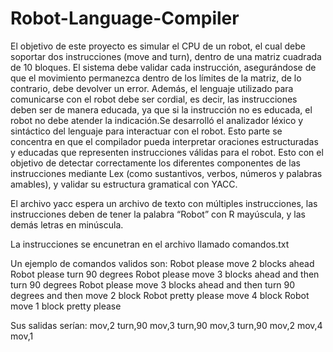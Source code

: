 # Robot-Language-Compiler

El objetivo de este proyecto es simular el CPU de un robot, el cual debe soportar dos instrucciones (move and turn), dentro de una matriz cuadrada de 10 bloques. El sistema debe validar cada instrucción, asegurándose de que el movimiento permanezca dentro de los límites de la matriz, de lo contrario, debe devolver un error. Además, el lenguaje utilizado para comunicarse con el robot debe ser cordial, es decir, las instrucciones deben ser de manera educada, ya que si la instrucción no es educada, el robot no debe atender la indicación.Se desarrolló el analizador léxico y sintáctico del lenguaje para interactuar con el robot. Esto parte se concentra en que el compilador pueda interpretar oraciones estructuradas y educadas que representen instrucciones válidas para el robot. Esto con el objetivo de detectar correctamente los diferentes componentes de las instrucciones mediante Lex (como sustantivos, verbos, números y palabras amables), y validar su estructura gramatical con YACC.

El archivo yacc espera un archivo de texto con múltiples instrucciones, las instrucciones deben de tener la palabra “Robot” con R mayúscula, y las demás letras en minúscula.

La instrucciones se encunetran en el archivo llamado comandos.txt

Un ejemplo de comandos validos son:
Robot please move 2 blocks ahead
Robot please turn 90 degrees
Robot please move 3 blocks ahead and then turn 90 degrees
Robot please move 3 blocks ahead and then turn 90 degrees and then move 2 block
Robot pretty please move 4 block
Robot move 1 block pretty please

Sus salidas serían:
mov,2
turn,90
mov,3
turn,90
mov,3
turn,90
mov,2
mov,4
mov,1
